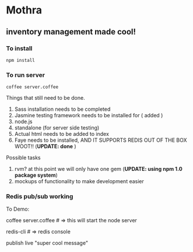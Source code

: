 # Mothra
## inventory management made cool!

### To install
    npm install

### To run server

    coffee server.coffee

Things that still need to be done.

1. Sass installation needs to be completed
2. Jasmine testing framework needs to be installed for ( added )
  1. node.js
  2. standalone (for server side testing)
3. Actual html needs to be added to index
4. Faye needs to be installed, AND IT SUPPORTS REDIS OUT OF THE BOX WOOT!! (**UPDATE: done** )

Possible tasks

1. rvm? at this point we will only have one gem (**UPDATE: using npm 1.0 package system**)
2. mockups of functionality to make development easier

### Redis pub/sub working
  To Demo:

  coffee server.coffee # => this will start the node server

  redis-cli # => redis console

  publish live "super cool message"
